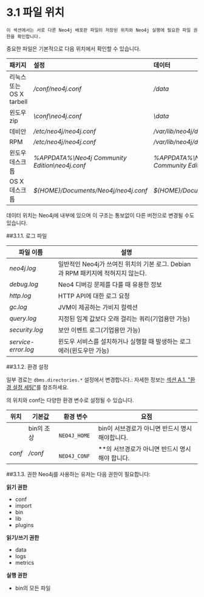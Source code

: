 # 3.1 파일 위치

```
이 섹션에서는 서로 다른 Neo4j 배포판 파일이 저장된 위치와 Neo4j 실행에 필요한 파일 권한을 확인합니다. 
```

중요한 파일은 기본적으로 다음 위치에서 확인할 수 있습니다. 

 
 | 패키지                   | 설정                                           | 데이터                              | 로그                                     | 메트릭스                                    | 임포팅                                     | 빈(Bin)                           | 립(Lib)                | 플러그인                              |
| :----------------------- | :--------------------------------------------- | :---------------------------------- | :--------------------------------------- | :------------------------------------------ | :----------------------------------------- | :-------------------------------- | :--------------------- | :------------------------------------ |
| 리눅스 또는 OS X tarbell | *<neo4j-home>/conf/neo4j.conf*                 | *<neo4j-home>/data*                 | *<neo4j-home>/logs*                      | *<neo4j-home>/metrics*                      | *<neo4j-home>/import*                      | *<neo4j-home>/bin*                | *<neo4j-home>/lib*     | *<neo4j-home>/plugins*                |
| 윈도우 zip               | *<neo4j-home>\conf\neo4j.conf*                 | *<neo4j-home>\data*                 | *<neo4j-home>\logs*                      | *<neo4j-home>\metrics*                      | *<neo4j-home>\import*                      | *<neo4j-home>\bin*                | *<neo4j-home>/lib*     | *<neo4j-home>/plugins*                |
| 데비안                   | */etc/neo4j/neo4j.conf*                        | */var/lib/neo4j/data*               | */var/log/neo4j*                         | */var/lib/neo4j/metrics*                    | */var/lib/neo4j/import*                    | */usr/bin*                        | */usr/share/neo4j/lib* | */var/lib/neo4j/plugins*              |
| RPM                      | */etc/neo4j/neo4j.conf*                        | */var/lib/neo4j/data*               | */var/log/neo4j*                         | */var/lib/neo4j/metrics*                    | */var/lib/neo4j/import*                    | */usr/bin*                        | */usr/share/neo4j/lib* | */var/lib/neo4j/plugins*              |
| 윈도우 데스크톱          | *%APPDATA%\Neo4j Community Edition\neo4j.conf* | *%APPDATA%\Neo4j Community Edition* | *%APPDATA%\Neo4j Community Edition\logs* | *%APPDATA%\Neo4j Community Edition\metrics* | *%APPDATA%\Neo4j Community Edition\import* | *%ProgramFiles%\Neo4j CE 3.3\bin* | 패키지 내부            | *%ProgramFiles%\Neo4j CE 3.3\plugins* |
| OS X 데스크톱            | *${HOME}/Documents/Neo4j/neo4j.conf*           | *${HOME}/Documents/Neo4j*           | *${HOME}/Documents/Neo4j/logs*           | *${HOME}/Documents/Neo4j/metrics*           | *${HOME}/Documents/Neo4j/import*           | 패키지 내부                       | 패키지 내부            | 패키지 내부                           |



데이터 위치는 Neo4j에 내부에 있으며 이 구조는 통보없이 다른 버전으로 변경될 수도 있습니다. 


##3.1.1. 로그 파일


| 파일 이름           | 설명                                                         |
| ------------------- | ------------------------------------------------------------ |
| *neo4j.log*         | 일반적인 Neo4j가 쓰여진 위치의 기본 로그. Debian과 RPM 패키지에 적혀지지 않는다. |
| *debug.log*         | Neo4 디버깅 문제를 다룰 때 유용한 정보                       |
| *http.log*          | HTTP API에 대한 로그 요청                                    |
| *gc.log*            | JVM이 제공하는 가비지 컬렉션                                 |
| *query.log*         | 지정된 임계 값보다 오래 걸리는 쿼리(기업용만 가능)           |
| *security.log*      | 보안 이벤트 로그(기업용만 가능)                              |
| *service-error.log* | 윈도우 서비스를 설치하거나 실행할 때 발생하는 로그 에러(윈도우만 가능) |



##3.1.2. 환경 설정

일부 경로는 ```dbms.directories.*``` 설정에서 변경합니다.: 자세한 정보는 [섹션 A.1, "환경 설정 세팅"]("https://neo4j.com/docs/operations-manual/current/reference/configuration-settings/")를 참조하세요.

<neo4j-home>의 위치와 conf는 다양한 환경 변수로 설정될 수 있습니다. 


| 위치           | 기본값              | 환경 변수         | 요점                                                       |
| -------------- | ------------------- | ----------------- | ---------------------------------------------------------- |
| *<neo4j-home>* | bin의 조상          | ``` NEO4J_HOME``` | bin이 서브경로가 아니면 반드시 명시해야합니다.             |
| *conf*         | *<neo4j-home>/conf* | ``` NEO4J_CONF``` | *<neo4j-home>*의 서브경로가 아니면 반드시 명시해야 합니다. |


##3.1.3. 권한
Neo4j를 사용하는 유저는 다음 권한이 필요합니다:

**읽기 권한**
+ conf
+ import
+ bin
+ lib
+ plugins


**읽기/쓰기 권한**
+ data
+ logs
+ metrics


**실행 권한**
+ bin의 모든 파일 

